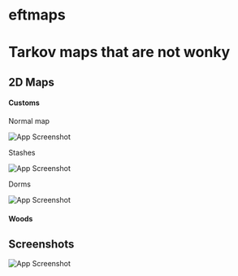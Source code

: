 # eftmaps


# Tarkov maps that are not wonky



## 2D Maps

#### Customs

Normal map 

![App Screenshot](https://raw.githubusercontent.com/grannymaster/eftmaps/main/customs/Customs_Stashes.jpg?token=GHSAT0AAAAAACMSEZRUV67LU5OPW2WAGHPOZM4OYLA)

Stashes

![App Screenshot](https://via.placeholder.com/468x300?text=App+Screenshot+Here)

Dorms

![App Screenshot](https://via.placeholder.com/468x300?text=App+Screenshot+Here)

#### Woods


## Screenshots

![App Screenshot](https://via.placeholder.com/468x300?text=App+Screenshot+Here)


